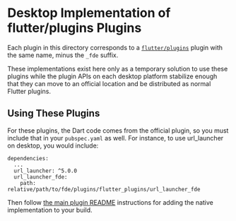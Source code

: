 # Desktop Implementation of flutter/plugins Plugins

Each plugin in this directory corresponds to a
[`flutter/plugins`](https://github.com/flutter/plugins) plugin with the
same name, minus the `_fde` suffix.

These implementations exist here only as a temporary solution to use these
plugins while the plugin APIs on each desktop platform stabilize enough that
they can move to an official location and be distributed as normal Flutter
plugins.

## Using These Plugins

For these plugins, the Dart code comes from the official plugin, so you
must include that in your `pubspec.yaml` as well. For instance, to use
url\_launcher on desktop, you would include:

```
dependencies:
  ...
  url_launcher: ^5.0.0
  url_launcher_fde:
    path: relative/path/to/fde/plugins/flutter_plugins/url_launcher_fde
```

Then follow [the main plugin README](../README.md) instructions for
adding the native implementation to your build.
